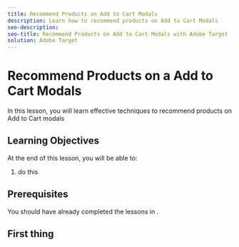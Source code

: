 ```yaml
---
title: Recommend Products on Add to Cart Modals
description: Learn how to recommend products on Add to Cart Modals
seo-description:
seo-title: Recommend Products on Add to Cart Modals with Adobe Target
solution: Adobe Target
---
```


# Recommend Products on a Add to Cart Modals

In this lesson, you will learn effective techniques to recommend products on Add to Cart modals

## Learning Objectives

At the end of this lesson, you will be able to:

1. do this

## Prerequisites

You should have already completed the lessons in .

## First thing